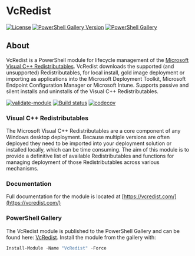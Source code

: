 # VcRedist

[![License][license-badge]][license]
[![PowerShell Gallery Version][psgallery-version-badge]][psgallery]
[![PowerShell Gallery][psgallery-badge]][psgallery]

## About

VcRedist is a PowerShell module for lifecycle management of the [Microsoft Visual C++ Redistributables](https://support.microsoft.com/en-au/help/2977003/the-latest-supported-visual-c-downloads). VcRedist downloads the supported (and unsupported) Redistributables, for local install, gold image deployment or importing as applications into the Microsoft Deployment Toolkit, Microsoft Endpoint Configuration Manager or Microsoft Intune. Supports passive and silent installs and uninstalls of the Visual C++ Redistributables.

[![validate-module](https://github.com/aaronparker/vcredist/actions/workflows/validate-module.yml/badge.svg)](https://github.com/aaronparker/vcredist/actions/workflows/validate-module.yml) [![Build status](https://ci.appveyor.com/api/projects/status/v9a0jvcb4wc91kjx?svg=true)](https://ci.appveyor.com/project/aaronparker/vcredist) [![codecov](https://codecov.io/gh/aaronparker/vcredist/branch/master/graph/badge.svg?token=0AUlPVPhiQ)](https://codecov.io/gh/aaronparker/vcredist)

### Visual C++ Redistributables

The Microsoft Visual C++ Redistributables are a core component of any Windows desktop deployment. Because multiple versions are often deployed they need to be imported into your deployment solution or installed locally, which can be time consuming. The aim of this module is to provide a definitive list of available Redistributables and functions for managing deployment of those Redistributables across various mechanisms.

### Documentation

Full documentation for the module is located at [https://vcredist.com/](https://vcredist.com/)

### PowerShell Gallery

The VcRedist module is published to the PowerShell Gallery and can be found here: [VcRedist](https://www.powershellgallery.com/packages/VcRedist/). Install the module from the gallery with:

```powershell
Install-Module -Name "VcRedist" -Force
```

[psgallery-badge]: https://img.shields.io/powershellgallery/dt/vcredist.svg?logo=PowerShell&style=flat-square
[psgallery]: https://www.powershellgallery.com/packages/vcredist
[psgallery-version-badge]: https://img.shields.io/powershellgallery/v/vcredist.svg?logo=PowerShell&style=flat-square
[psgallery-version]: https://www.powershellgallery.com/packages/vcredist
[license-badge]: https://img.shields.io/github/license/aaronparker/Install-VisualCRedistributables.svg?style=flat-square
[license]: https://github.com/aaronparker/vcredist/blob/main/LICENSE
